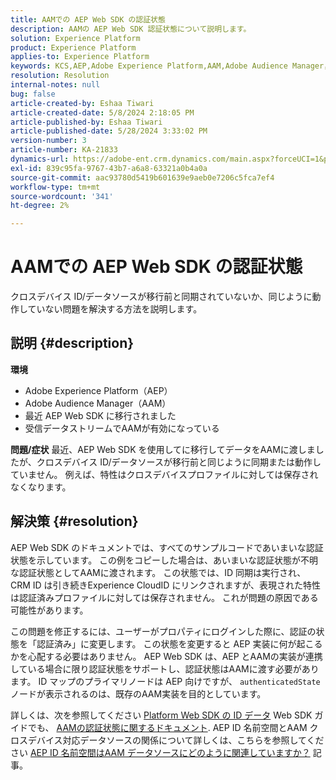 ```yaml
---
title: AAMでの AEP Web SDK の認証状態
description: AAMの AEP Web SDK 認証状態について説明します。
solution: Experience Platform
product: Experience Platform
applies-to: Experience Platform
keywords: KCS,AEP,Adobe Experience Platform,AAM,Adobe Audience Manager，認証状態，ID マップ，Web SDK，トラブルシューティング
resolution: Resolution
internal-notes: null
bug: false
article-created-by: Eshaa Tiwari
article-created-date: 5/8/2024 2:18:05 PM
article-published-by: Eshaa Tiwari
article-published-date: 5/28/2024 3:33:02 PM
version-number: 3
article-number: KA-21833
dynamics-url: https://adobe-ent.crm.dynamics.com/main.aspx?forceUCI=1&pagetype=entityrecord&etn=knowledgearticle&id=047c63c6-450d-ef11-9f8a-6045bd0201f5
exl-id: 839c95fa-9767-43b7-a6a8-63321a0b4a0a
source-git-commit: aac93780d5419b601639e9aeb0e7206c5fca7ef4
workflow-type: tm+mt
source-wordcount: '341'
ht-degree: 2%

---
```


# AAMでの AEP Web SDK の認証状態


クロスデバイス ID/データソースが移行前と同期されていないか、同じように動作していない問題を解決する方法を説明します。

## 説明 {#description}

<b>環境</b>
- Adobe Experience Platform（AEP）
- Adobe Audience Manager（AAM）
- 最近 AEP Web SDK に移行されました
- 受信データストリームでAAMが有効になっている

<b>問題/症状</b>
最近、AEP Web SDK を使用してに移行してデータをAAMに渡しましたが、クロスデバイス ID/データソースが移行前と同じように同期または動作していません。 例えば、特性はクロスデバイスプロファイルに対しては保存されなくなります。


## 解決策 {#resolution}


AEP Web SDK のドキュメントでは、すべてのサンプルコードであいまいな認証状態を示しています。 この例をコピーした場合は、あいまいな認証状態が不明な認証状態としてAAMに渡されます。 この状態では、ID 同期は実行され、CRM ID は引き続きExperience CloudID にリンクされますが、表現された特性は認証済みプロファイルに対しては保存されません。 これが問題の原因である可能性があります。

この問題を修正するには、ユーザーがプロパティにログインした際に、認証の状態を「認証済み」に変更します。 この状態を変更すると AEP 実装に何が起こるかを心配する必要はありません。 AEP Web SDK は、AEP とAAMの実装が連携している場合に限り認証状態をサポートし、認証状態はAAMに渡す必要があります。 ID マップのプライマリノードは AEP 向けですが、 `authenticatedState` ノードが表示されるのは、既存のAAM実装を目的としています。

詳しくは、次を参照してください [Platform Web SDK の ID データ](https://experienceleague.adobe.com/docs/experience-platform/edge/identity/overview.html) Web SDK ガイドでも、 [AAMの認証状態に関するドキュメント](https://experienceleague.adobe.com/docs/id-service/using/reference/authenticated-state.html?lang=ja). AEP ID 名前空間とAAM クロスデバイス対応データソースの関係について詳しくは、こちらを参照してください [AEP ID 名前空間はAAM データソースにどのように関連していますか？](https://experienceleague.adobe.com/docs/experience-cloud-kcs/kbarticles/KA-21305.html?lang=ja) 記事。
